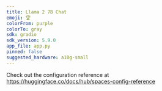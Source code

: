 ```yaml
---
title: Llama 2 7B Chat
emoji: 🏆
colorFrom: purple
colorTo: gray
sdk: gradio
sdk_version: 5.9.0
app_file: app.py
pinned: false
suggested_hardware: a10g-small
---
```


Check out the configuration reference at https://huggingface.co/docs/hub/spaces-config-reference